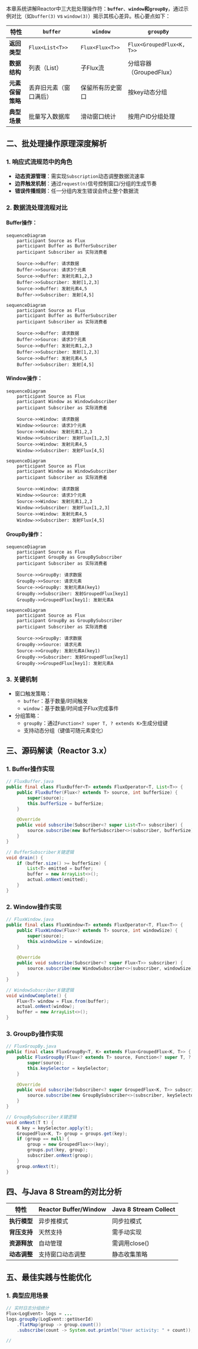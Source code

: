 本章系统讲解Reactor中三大批处理操作符：**`buffer`**、**`window`**和**`groupBy`**，通过示例对比（如`buffer(3)` vs `window(3)`）揭示其核心差异。核心要点如下：

| 特性             | `buffer`               | `window`         | `groupBy`                 |
| ---------------- | ---------------------- | ---------------- | ------------------------- |
| **返回类型**     | `Flux<List<T>>`        | `Flux<Flux<T>>`  | `Flux<GroupedFlux<K, T>>` |
| **数据结构**     | 列表（List）           | 子Flux流         | 分组容器（GroupedFlux）   |
| **元素保留策略** | 丢弃旧元素（窗口满后） | 保留所有历史窗口 | 按key动态分组             |
| **典型场景**     | 批量写入数据库         | 滑动窗口统计     | 按用户ID分组处理          |

## 二、批处理操作原理深度解析

### 1. 响应式流规范中的角色

- **动态资源管理**：需实现`Subscription`动态调整数据流速率
- **边界触发机制**：通过`request(n)`信号控制窗口/分组的生成节奏
- **错误传播规则**：任一分组内发生错误会终止整个数据流

### 2. 数据流处理流程对比

#### Buffer操作：

```mermaid
sequenceDiagram
    participant Source as Flux
    participant Buffer as BufferSubscriber
    participant Subscriber as 实际消费者

    Source->>Buffer: 请求数据
    Buffer->>Source: 请求3个元素
    Source->>Buffer: 发射元素1,2,3
    Buffer->>Subscriber: 发射[1,2,3]
    Source->>Buffer: 发射元素4,5
    Buffer->>Subscriber: 发射[4,5]
```



```mermaid
sequenceDiagram
    participant Source as Flux
    participant Buffer as BufferSubscriber
    participant Subscriber as 实际消费者

    Source->>Buffer: 请求数据
    Buffer->>Source: 请求3个元素
    Source->>Buffer: 发射元素1,2,3
    Buffer->>Subscriber: 发射[1,2,3]
    Source->>Buffer: 发射元素4,5
    Buffer->>Subscriber: 发射[4,5]
```

#### Window操作：

```mermaid
sequenceDiagram
    participant Source as Flux
    participant Window as WindowSubscriber
    participant Subscriber as 实际消费者

    Source->>Window: 请求数据
    Window->>Source: 请求3个元素
    Source->>Window: 发射元素1,2,3
    Window->>Subscriber: 发射Flux[1,2,3]
    Source->>Window: 发射元素4,5
    Window->>Subscriber: 发射Flux[4,5]
```



```mermaid
sequenceDiagram
    participant Source as Flux
    participant Window as WindowSubscriber
    participant Subscriber as 实际消费者

    Source->>Window: 请求数据
    Window->>Source: 请求3个元素
    Source->>Window: 发射元素1,2,3
    Window->>Subscriber: 发射Flux[1,2,3]
    Source->>Window: 发射元素4,5
    Window->>Subscriber: 发射Flux[4,5]
```

#### GroupBy操作：

```mermaid
sequenceDiagram
    participant Source as Flux
    participant GroupBy as GroupBySubscriber
    participant Subscriber as 实际消费者

    Source->>GroupBy: 请求数据
    GroupBy->>Source: 请求元素
    Source->>GroupBy: 发射元素A(key1)
    GroupBy->>Subscriber: 发射GroupedFlux[key1]
    GroupBy->>GroupedFlux[key1]: 发射元素A
```



```mermaid
sequenceDiagram
    participant Source as Flux
    participant GroupBy as GroupBySubscriber
    participant Subscriber as 实际消费者

    Source->>GroupBy: 请求数据
    GroupBy->>Source: 请求元素
    Source->>GroupBy: 发射元素A(key1)
    GroupBy->>Subscriber: 发射GroupedFlux[key1]
    GroupBy->>GroupedFlux[key1]: 发射元素A
```

### 3. 关键机制

- 窗口触发策略：
  - `buffer`：基于数量/时间触发
  - `window`：基于数量/时间或子Flux完成事件
- 分组策略：
  - `groupBy`：通过`Function<? super T, ? extends K>`生成分组键
  - 支持动态分组（键值可随元素变化）

## 三、源码解读（Reactor 3.x）

### 1. Buffer操作实现

```java
// FluxBuffer.java
public final class FluxBuffer<T> extends FluxOperator<T, List<T>> {
    public FluxBuffer(Flux<? extends T> source, int bufferSize) {
        super(source);
        this.bufferSize = bufferSize;
    }

    @Override
    public void subscribe(Subscriber<? super List<T>> subscriber) {
        source.subscribe(new BufferSubscriber<>(subscriber, bufferSize));
    }
}

// BufferSubscriber关键逻辑
void drain() {
    if (buffer.size() >= bufferSize) {
        List<T> emitted = buffer;
        buffer = new ArrayList<>();
        actual.onNext(emitted);
    }
}
```

### 2. Window操作实现

```java
// FluxWindow.java
public final class FluxWindow<T> extends FluxOperator<T, Flux<T>> {
    public FluxWindow(Flux<? extends T> source, int windowSize) {
        super(source);
        this.windowSize = windowSize;
    }

    @Override
    public void subscribe(Subscriber<? super Flux<T>> subscriber) {
        source.subscribe(new WindowSubscriber<>(subscriber, windowSize));
    }
}

// WindowSubscriber关键逻辑
void windowComplete() {
    Flux<T> window = Flux.from(buffer);
    actual.onNext(window);
    buffer = new ArrayList<>();
}
```

### 3. GroupBy操作实现

```java
// FluxGroupBy.java
public final class FluxGroupBy<T, K> extends Flux<GroupedFlux<K, T>> {
    public FluxGroupBy(Flux<? extends T> source, Function<? super T, ? extends K> keySelector) {
        super(source);
        this.keySelector = keySelector;
    }

    @Override
    public void subscribe(Subscriber<? super GroupedFlux<K, T>> subscriber) {
        source.subscribe(new GroupBySubscriber<>(subscriber, keySelector));
    }
}

// GroupBySubscriber关键逻辑
void onNext(T t) {
    K key = keySelector.apply(t);
    GroupedFlux<K, T> group = groups.get(key);
    if (group == null) {
        group = new GroupedFlux<>(key);
        groups.put(key, group);
        subscriber.onNext(group);
    }
    group.onNext(t);
}
```

## 四、与Java 8 Stream的对比分析

| 特性         | Reactor Buffer/Window | Java 8 Stream Collect |
| ------------ | --------------------- | --------------------- |
| **执行模型** | 异步推模式            | 同步拉模式            |
| **背压支持** | 天然支持              | 需手动实现            |
| **资源释放** | 自动管理              | 需调用close()         |
| **动态调整** | 支持窗口动态调整      | 静态收集策略          |

## 五、最佳实践与性能优化

### 1. 典型应用场景

```java
// 实时日志分组统计
Flux<LogEvent> logs = ...
logs.groupBy(LogEvent::getUserId)
    .flatMap(group -> group.count())
    .subscribe(count -> System.out.println("User activity: " + count));

//
```